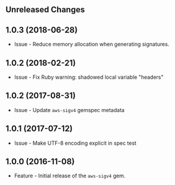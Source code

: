 Unreleased Changes
------------------

1.0.3 (2018-06-28)
------------------

* Issue - Reduce memory allocation when generating signatures.

1.0.2 (2018-02-21)
------------------

* Issue - Fix Ruby warning: shadowed local variable "headers"

1.0.2 (2017-08-31)
------------------

* Issue - Update `aws-sigv4` gemspec metadata

1.0.1 (2017-07-12)
------------------

* Issue - Make UTF-8 encoding explicit in spec test

1.0.0 (2016-11-08)
------------------

* Feature - Initial release of the `aws-sigv4` gem.

